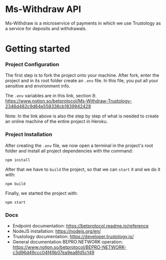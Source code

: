 # Ms-Withdraw API
Ms-Withdraw is a microservice of payments in which we use Trustology as a service for deposits and withdrawals.

# Getting started

### Project Configuration
The first step is to fork the project onto your machine. After fork, enter the project and in its root folder create an `.env` file. In this file, you put all your sensitive and environment info.

The `.env` variables are in this link, section 8: https://www.notion.so/betprotocol/Ms-Withdraw-Trustology-2346d482c9d64e558336cb1839942429

Note: In the link above is also the step by step of what is needed to create an online machine of the entire project in Heroku.

### Project Installation

After creating the `.env` file, we now open a terminal in the project's root folder and install all project dependencies with the command:

    npm install

After that we have to `build` the project, so that we can `start` it and we do it with:

    npm build

Finally, we started the project with:

    npm start

### Docs

- Endpoint documentation: https://betprotocol.readme.io/reference
- NodeJS installation: https://nodejs.org/en/
- Trustology documentation: https://developer.trustology.io/
- General documentation BEPRO.NETWORK operation: https://www.notion.so/betprotocol/BEPRO-NETWORK-c3d96d49ccc04f49b07ea9ea8fd5c149


